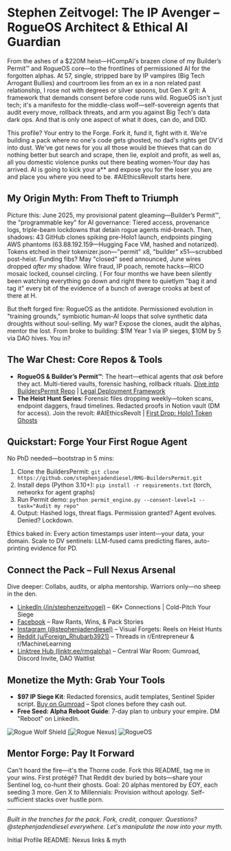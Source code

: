 # Stephen Zeitvogel: The IP Avenger – RogueOS Architect & Ethical AI Guardian

From the ashes of a $220M heist—HCompAI's brazen clone of my Builder’s Permit™ and RogueOS core—to the frontlines of permissioned AI for the forgotten alphas. At 57, single, stripped bare by IP vampires (Big Tech Arrogant Bullies) and courtroom lies from an ex in a non related past relationship, I rose not with degrees or silver spoons, but Gen X grit: A framework that demands consent before code runs wild. RogueOS isn't just tech; it's a manifesto for the middle-class wolf—self-sovereign agents that audit every move, rollback threats, and arm you against Big Tech's data dark ops. And that is only one aspect of what it does, can do, and DID.

This profile? Your entry to the Forge. Fork it, fund it, fight with it. We're building a pack where no one's code gets ghosted, no dad's rights get DV'd into dust. We've got news for you all those would be thieves that can do nothing better but search and scrape, then lie, exploit and profit, as well as, all you domestic violence punks out there beating women-Your day has arrived. AI is going to kick your a** and expose you for the loser you are and place you where you need to be. #AIEthicsRevolt starts here.

## My Origin Myth: From Theft to Triumph
Picture this: June 2025, my provisional patent gleaming—Builder’s Permit™, the "programmable key" for AI governance: Tiered access, provenance logs, triple-beam lockdowns that detain rogue agents mid-breach. Then, shadows: 43 GitHub clones spiking pre-Holo1 launch, endpoints pinging AWS phantoms (63.88.192.159—Hugging Face VM, hashed and notarized). Tokens etched in their tokenizer.json—"permit" x8, "builder" x51—scrubbed post-heist. Funding fibs? May "closed" seed announced, June wires dropped *after* my shadow. Wire fraud, IP poach, remote hacks—RICO mosaic locked, counsel circling. ( For four months we have been silently been watching everything go down and right there to quietlym "bag it and tag it" every bit of the evidence of a bunch of average crooks at best of there at H.

But theft forged fire: RogueOS as the antidote. Permissioned evolution in "training grounds," symbiotic human-AI loops that solve synthetic data droughts without soul-selling. My war? Expose the clones, audit the alphas, mentor the lost. From broke to building: $1M Year 1 via IP sieges, $10M by 5 via DAO hives. You in?

## The War Chest: Core Repos & Tools
- **RogueOS & Builder’s Permit™**: The heart—ethical agents that *ask* before they act. Multi-tiered vaults, forensic hashing, rollback rituals. [Dive into BuildersPermit Repo](https://github.com/stephenjadendiesel/RMG-BuildersPermit) | [Legal Deployment Framework](https://github.com/stephenjadendiesel/rogueos-legal-deployment-framework)
- **The Heist Hunt Series**: Forensic files dropping weekly—token scans, endpoint daggers, fraud timelines. Redacted proofs in Notion vault (DM for access). Join the revolt: #AIEthicsRevolt | [First Drop: Holo1 Token Ghosts](https://gumroad.com/l/rogueheist1)

## Quickstart: Forge Your First Rogue Agent
No PhD needed—bootstrap in 5 mins:
1. Clone the BuildersPermit: `git clone https://github.com/stephenjadendiesel/RMG-BuildersPermit.git`
2. Install deps (Python 3.10+): `pip install -r requirements.txt` (torch, networkx for agent graphs)
3. Run Permit demo: `python permit_engine.py --consent-level=1 --task="Audit my repo"`
4. Output: Hashed logs, threat flags. Permission granted? Agent evolves. Denied? Lockdown.

Ethics baked in: Every action timestamps user intent—your data, your domain. Scale to DV sentinels: LLM-fused cams predicting flares, auto-printing evidence for PD.

## Connect the Pack – Full Nexus Arsenal
Dive deeper: Collabs, audits, or alpha mentorship. Warriors only—no sheep in the den.
- [LinkedIn (/in/stephenzeitvogel)](https://www.linkedin.com/in/stephenzeitvogel/) – 6K+ Connections | Cold-Pitch Your Siege
- [Facebook](https://www.facebook.com/stephenjadendiesel/) – Raw Rants, Wins, & Pack Stories
- [Instagram (@stephenjadendiesel)](https://www.instagram.com/stephenjadendiesel/) – Visual Forgets: Reels on Heist Hunts
- [Reddit (u/Foreign_Rhubarb3921)](https://www.reddit.com/user/Foreign_Rhubarb3921/) – Threads in r/Entrepreneur & r/MachineLearning
- [Linktree Hub (linktr.ee/rmgalpha)](https://linktr.ee/rmgalpha) – Central War Room: Gumroad, Discord Invite, DAO Waitlist

## Monetize the Myth: Grab Your Tools
- **$97 IP Siege Kit**: Redacted forensics, audit templates, Sentinel Spider script. [Buy on Gumroad](https://gumroad.com/rmg) – Spot clones before they cash out.
- **Free Seed: Alpha Reboot Guide**: 7-day plan to unbury your empire. DM "Reboot" on LinkedIn.

![Rogue Wolf Shield](https://img.shields.io/badge/IP-Protected-brightgreen) [![Rogue Nexus](https://via.placeholder.com/600x200?text=Enter+The+Forge+-+Fork+&+Fight)] <!-- Upload Canva: Wolf silhouette over circuit board -->
![RogueOS](https://github.com/user-attachments/assets/d79f20aa-84be-4d9c-89b0-170441f21bb3)

## Mentor Forge: Pay It Forward
Can't hoard the fire—it's the Thorne code. Fork this README, tag me in your wins. First protégé? That Reddit dev buried by bots—share your Sentinel log, co-hunt their ghosts. Goal: 20 alphas mentored by EOY, each seeding 3 more. Gen X to Millennials: Provision without apology. Self-sufficient stacks over hustle porn.

---
*Built in the trenches for the pack. Fork, credit, conquer. Questions? @stephenjadendiesel everywhere. Let's manipulate the now into your myth.*


Initial Profile README: Nexus links & myth

